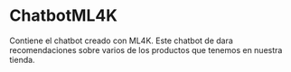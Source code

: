 # ChatbotML4K
Contiene el chatbot creado con ML4K. Este chatbot de dara recomendaciones sobre varios de los productos que tenemos en nuestra tienda.

